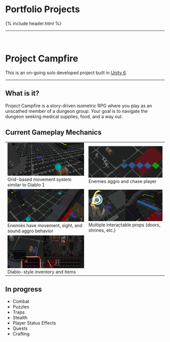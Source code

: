 # Portfolio Projects

{% include header.html %}

* * *

<br>

# Project Campfire

This is an on-going solo developed project built in [Unity 6](https://docs.unity3d.com/6000.0/Documentation/Manual/UnityManual.html).

* * *

## What is it?

Project Campfire is a story-driven isometric RPG where you play as an unscathed member of a dungeon group. Your goal is to navigate the dungeon seeking medical supplies, food, and a way out.

## Current Gameplay Mechanics

|         |          |
|:-------------|:-------------|
| ![gamegrids](https://raw.githubusercontent.com/YortA/games/main/imgs/gamegrids.png) Grid-based movement system similar to Diablo 1 | ![gamechaseplayer](https://raw.githubusercontent.com/YortA/games/main/imgs/gamechaseplayer.png) Enemies aggro and chase player |
| ![gamedetection](https://raw.githubusercontent.com/YortA/games/main/imgs/gamedetection.png) Enemies have movement, sight, and sound aggro behavior | ![gameinteracts](https://raw.githubusercontent.com/YortA/games/main/imgs/gameinteracts.png) Multiple interactable props (doors, shrines, etc.) |
| ![gameinventory](https://raw.githubusercontent.com/YortA/games/main/imgs/gameinventory.png) Diablo-style inventory and items | |


## In progress

*   Combat
*   Puzzles
*   Traps
*   Stealth
*   Player Status Effects
*   Quests
*   Crafting
